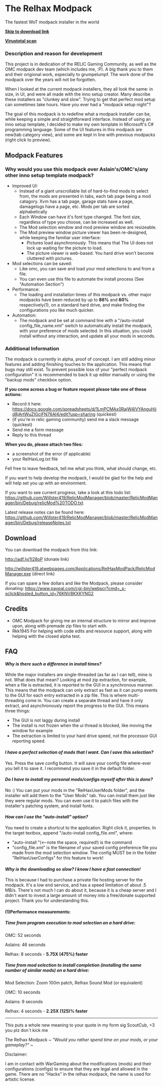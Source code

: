 # The Relhax Modpack
The fastest WoT modpack installer in the world

**[Skip to download link](https://github.com/Willster419/RelicModManager#download)**

**[Virustotal scan](https://www.virustotal.com/en/file/15c959ac79c5f3935c792b8bc5e0c72d1974ab5bab4fa0a75d0c3a9860aa206a/analysis/1489435329/)**

### Description and reason for development
  This project is in dedication of the RELIC Gaming Community, as well as the OMC modpack dev team (which includes me, :P). A big thank you to them and their origional work, especially to grumpelumpf. The work done of the modpack over the years will not be forgotten.
  
  When I looked at the current modpack installers, they all look the same: in size, in UI, and were all made with the inno setup creator. Many describe these installers as "clunkey and slow". Trying to get that perfect mod setup can sometimes take hours. Have you ever had a "modpack setup night"?
  
  The goal of this modpack is to redefine what a modpack installer can be, while keeping a simple and straightforward interface. Instead of using an inno setup template, I decided to make my own template in Microsoft's C# programming language. Some of the UI features in this modpack are new(tab category view), and some are kept in line with previous modpacks (right click to preview).
  
## Modpack Features
### Why would you use this modpack over Aslain's/OMC's/any other inno setup template modpack?
- Improved UI:
  - Instead of a giant unscrollable list of hard-to-find mods to select from, the mods are presented in tabs, each tab page being a mod catagory. Xvm has a tab page, garage stats have a page, damagelogs have a page, etc. Mods per tab are sorted alphabetically
  - Each Window can have it's font type changed. The font size, regardless of type you choose, can be increased as well.
  - The Mod selection window and mod preview window are resizeable.
  - The Mod preview window picture viewer has been re-designed, while keeping the familiar user interface:
    - Pictures load asynchronously. This means that The UI does not lock up waiting for the picture to load.
    - The picture viewer is web-based. You hard drive won't become cluttered with pictures.
- Mod selections can be saved:
  - Like omc, you can save and load your mod selections to and from a file.
  - You can even use this file to automate the install process (See "Automation Section")
- Performance:
  - The loading and installation times of this modpack vs. other major modpacks have been reduced by up to **86%** and **60%** respectively(1), on a standard hard drive, and make finding the configurations you like much quicker.
- Automation:
  - The modpack and be set at command line with a "/auto-install config_file_name.xml" switch to automatically install the modpack, with your preference of mods selected. In this situation, you could install without any interaction, and update all your mods in seconds.
  
### Additional Information
The modpack is currently in alpha, proof of concept. I am still adding minor features and adding finishing touches to the application. This means that bugs may still exist. To prevent possible loss of your "perfect modpack configuration" it is recommended to back it up editor manually or using the "backup mods" checkbox option.
  
**If you come across a bug or feature request please take one of these actions:**
- Record it here:
https://docs.google.com/spreadsheets/d/1LmPCMAx0RajW4lVYAnguHjjd8jArtWuZIGciFN76AI4/edit?usp=sharing (quickest)
- (if you're in relic gaming community) send me a slack message (quickest)
- Send me a form message
- Reply to this thread

**When you do, please attach two files:**
- a screenshot of the error (if applicable)
- your RelHaxLog.txt file

Fell free to leave feedback, tell me what you think, what should change, etc.

If you want to help develop the modpack, I would be glad for the help and will help set you up with an environment.

If you want to see current progress, take a look at this todo list:
https://github.com/Willster419/RelicModManager/blob/master/RelicModManager/bin/Debug/relicMod%20TODO.txt

Latest release notes can be found here:
https://github.com/Willster419/RelicModManager/blob/master/RelicModManager/bin/Debug/releaseNotes.txt

## Download
You can download the modpack from this link:

http://adf.ly/1l28oP (donate link)

http://willster419.atwebpages.com/Applications/RelHaxModPack/RelicModManager.exe (direct link)

If you can spare a few dollars and like the Modpack, please consider donating:
https://www.paypal.com/cgi-bin/webscr?cmd=_s-xclick&hosted_button_id=76KNV8KXKYNG2

## Credits
 - OMC Modpack for giving me an internal structure to mirror and improve upon, along with premade zip files to start with.
 - Rkk1945 For helping with code edits and resource support, along with helping with the closed alpha test.

## FAQ

#### *Why is there such a difference in install times?*
 While the major installers are single-threaded (as far as I can tell), mine is not. What does that mean? Looking at mod zip extraction, for example, when a file is extracted, it is reported to the GUI in a synchronous manner. This means that the modpack can only extract as fast as it can pump events to the GUI for each entry extracted in a zip file. This is where multi-threading come in. You can create a separate thread and have it only extract, and asynchronously report the progress to the GUI. This means three things:
  - The GUI is not laggy during install
  - The install is not frozen when the ui thread is blocked, like moving the window for example
  - The extraction is limited to your hard drive speed, not the processor GUI reporting speed.

#### *I have a perfect selection of mods that I want. Can I save this selection?*
  Yes. Press the save config button. It will save your config file where-ever you tell it to save it. I recommend you save it in the default folder.

#### *Do I have to install my personal mods/configs myself after this is done?*
  No :) You can put your mods in the "RelHaxUserMods folder", and the installer will add them to the "User Mods" tab. You can install them just like they were regular mods. You can even use it to patch files with the installer's patching system, and install fonts.

#### *How can I use the "auto-install" option?*
  You need to create a shortcut to the application. Right click it, properties. In the target textbox, append "/auto-install config_file.xml", where:
  - "auto-install "(<--note the space, required!) is the command
  - "config_file.xml" is the filename of your saved config preference file you made from the mod selection window. The config MUST be in the folder "RelHaxUserConfigs" for this feature to work!

#### *Why is the downloading so slow? I know I have a fast connection!*
  This is because I had to purchase a private file hosting server for the modpack. It's a low end service, and has a speed limitation of about .5 MB/s. There's not much I can do about it, because it is a cheap server and I didn't want to invest a large amount of money into a free/donate supported project. Thank you for understanding this.
  
#### (1)Performance measurements:

##### Time from program execution to mod selection on a hard drive:

  OMC: 52 seconds
  
  Aslains: 46 seconds
  
  Relhax: 8 seconds - **5.75X (475%) faster**


##### Time from mod selection to install completion (installing the same number of similar mods) on a hard drive:

Mod Selection: Zoom 100m patch, Relhax Sound Mod (or equivalent)

  OMC: 10 seconds
  
  Aslains: 9 seconds
  
  Relhax: 4 seconds - **2.25X (125)% faster**
  
---
This puts a whole new meaning to your quote in my form sig ScoutCub, <3 you plz don`t kick me

The Relhax Modpack ~ *"Would you rather spend time on your mods, or your gameplay?"* ~

Disclaimer:

I am in contact with WarGaming about the modifications (mods) and their configurations (configs) to ensure that they are legal and allowed in the game. There are no "Hacks" in the relhax modpack, the name is used for artistic license.
